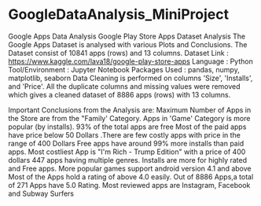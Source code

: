 # GoogleDataAnalysis_MiniProject

Google Apps Data Analysis
Google Play Store Apps Dataset Analysis
The Google Apps Dataset is analysed with various Plots and Conclusions. The Dataset consist of 10841 apps (rows) and 13 columns.
Dataset Link : https://www.kaggle.com/lava18/google-play-store-apps
Language : Python
Tool/Environment : Jupyter Notebook
Packages Used : pandas, numpy, matplotlib, seaborn
Data Cleaning is performed on columns 'Size', 'Installs', and 'Price'. All the duplicate columns and missing values were removed which gives a cleaned dataset of 8886 apps (rows) with 13 columns.


Important Conclusions from the Analysis are:
    Maximum Number of Apps in the Store are from the "Family' Category.
    Apps in 'Game' Category is more popular (by installs).
    93% of the total apps are free
    Most of the paid apps have price below 50 Dollars .There are few costly apps with price in the range of 400 Dollars
    Free apps have around 99% more installs than paid apps.
    Most costliest App is "I'm Rich - Trump Edition" with a price of 400 dollars
    447 apps having multiple genres.
    Installs are more for highly rated and Free apps.
    More popular games support android version 4.1 and above
    Most of the Apps hold a rating of above 4.0 easily.
    Out of 8886 Apps,a total of 271 Apps have 5.0 Rating.
    Most reviewed apps are Instagram, Facebook and Subway Surfers
